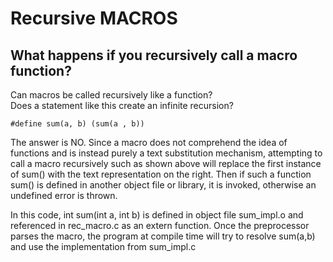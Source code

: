 # Recursive MACROS

## What happens if you recursively call a macro function?

Can macros be called recursively like a function? <br>
Does a statement like this create an infinite recursion? <br>
```
#define sum(a, b) (sum(a , b))
```

The answer is NO. Since a macro does not comprehend the idea of functions and is instead purely a text substitution mechanism,
attempting to call a macro recursively such as shown above will replace the first instance of sum() with the text representation on the right. 
Then if such a function sum() is defined in another object file or library, it is invoked, otherwise an undefined error is thrown.

In this code, int sum(int a, int b) is defined in object file sum_impl.o and referenced in rec_macro.c as an extern function. 
Once the preprocessor parses the macro, the program at compile time will try to resolve sum(a,b) and use the implementation from sum_impl.c
